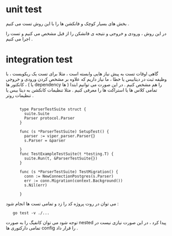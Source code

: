 # unit test

بخش های بسیار کوچک و فانکشن ها را با این روش تست می کنیم .

در این روش ، ورودی و خروجی و نتیجه ی فانشکن را از قبل مشخص می کنیم و تست را اجرا می کنیم .

# integration test

گاهی اوقات تست به پیش نیاز هایی وابسته است ، مثلا برای تست یک ریکویست ، با وظیفه ثبت در دیتابیس یا خطا ، ما نیاز داریم که علاوه بر مشخص کردن ورودی و خروجی ، کانکتور ها ( یا dependency ها ) را هم مشخص کنیم . در این صورت می توانیم ابتدا تمامی کلاس ها یا استراکت ها را معرفی کنیم . مثلا تنظیمات کانکشن به دیتا بیس یا تنظیمات روتر . 
```
 
      type ParserTestSuite struct {
        suite.Suite
        Parser protocol.Parser
      }

      func (s *ParserTestSuite) SetupTest() {
        parser := viper_parser.Parser{}
        s.Parser = &parser

      }
      func TestExampleTestSuite(t *testing.T) {
        suite.Run(t, &ParserTestSuite{})
      }

      func (s *ParserTestSuite) TestMigration() {
        conn := NewConnectionPostgres(s.Parser)
        err := conn.Migration(context.Background())
        s.Nil(err)

      }

```

می توان در روت پروژه کد را زد و تمامی تست ها انجام شود : 
```
   go test -v ./... 
```

توجه شود می توان کانفیگ را به صورت nested پیدا کرد ، در این صورت نیازی نیست در تمامی دارکتوری ها config  را قرار داد .

